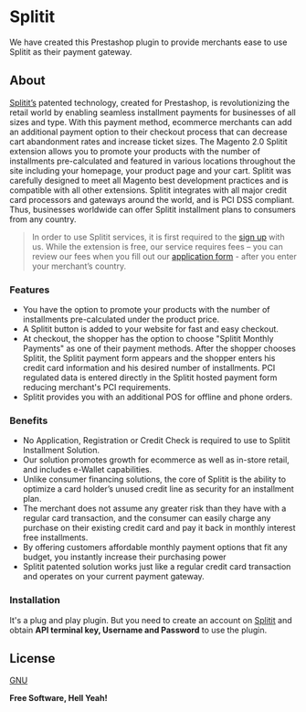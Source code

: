 # Splitit

We have created this Prestashop plugin to provide merchants ease to use Splitit as their payment gateway.

## About
[Splitit’s](https://www.splitit.com/) patented technology, created for Prestashop, is revolutionizing the retail world by enabling seamless installment payments for businesses of all sizes and type. With this payment method, ecommerce merchants can add an additional payment option to their checkout process that can decrease cart abandonment rates and increase ticket sizes. The Magento 2.0 Splitit extension allows you to promote your products with the number of installments pre-calculated and featured in various locations throughout the site including your homepage, your product page and your cart. 
Splitit was carefully designed to meet all Magento best development practices and is compatible with all other extensions. Splitit integrates with all major credit card processors and gateways around the world, and is PCI DSS compliant. Thus, businesses worldwide can offer Splitit installment plans to consumers from any country. 
>In order to use Splitit services, it is first required to the [sign up](https://www.splitit.com/register/) with us. While the extension is free, our service requires fees – you can review our fees when you fill out our [application form](https://www.splitit.com/register/) - after you enter your merchant’s country.

### Features

* You have the option to promote your products with the number of installments pre-calculated under the product price.
* A Splitit button is added to your website for fast and easy checkout. 
* At checkout, the shopper has the option to choose "Splitit Monthly Payments" as one of their payment methods. After the shopper chooses Splitit, the Splitit payment form appears and the shopper enters his credit card information and his desired number of installments. PCI regulated data is entered directly in the Splitit hosted payment form reducing merchant's PCI requirements.
* Splitit provides you with an additional POS for offline and phone orders.

### Benefits
* No Application, Registration or Credit Check is required to use to Splitit Installment Solution.
* Our solution promotes growth for ecommerce as well as in-store retail, and includes e-Wallet capabilities.
* Unlike consumer financing solutions, the core of Splitit is the ability to optimize a card holder’s unused credit line as security for an installment plan.
* The merchant does not assume any greater risk than they have with a regular card transaction, and the consumer can easily charge any purchase on their existing credit card and pay it back in monthly interest free installments.
* By offering customers affordable monthly payment options that fit any budget, you instantly increase their purchasing power
* Splitit patented solution works just like a regular credit card transaction and operates on your current payment gateway.

### Installation

It's a plug and play plugin.
But you need to create an account on [Splitit](https://www.splitit.com/) and obtain **API terminal key, Username and Password** to use the plugin.

License
----

[GNU](https://en.wikipedia.org/wiki/GNU_General_Public_License)

**Free Software, Hell Yeah!**
